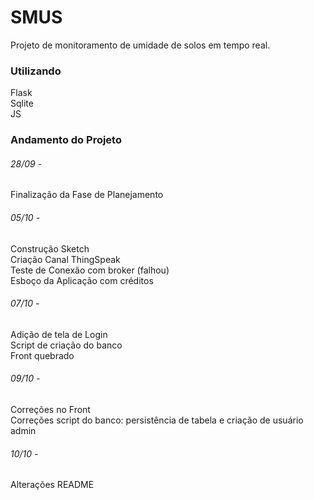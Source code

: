 # SMUS
Projeto de monitoramento de umidade de solos em tempo real.
### Utilizando
Flask\
Sqlite\
JS
### Andamento do Projeto
###### 28/09 - 
Finalização da Fase de Planejamento
###### 05/10 - 
Construção Sketch\
Criação Canal ThingSpeak\
Teste de Conexão com broker (falhou)\
Esboço da Aplicação com créditos
###### 07/10 - 
Adição de tela de Login\
Script de criação do banco\
Front quebrado
###### 09/10 - 
Correções no Front\
Correções script do banco: persistência de tabela e criação de usuário admin
###### 10/10 -
Alterações README

